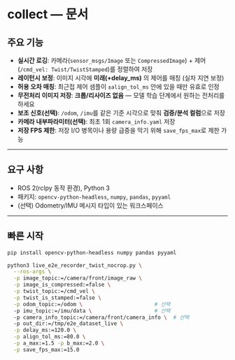 # collect — 문서

## 주요 기능
- **실시간 로깅**: 카메라(`sensor_msgs/Image` 또는 `CompressedImage`) + 제어(`/cmd_vel: Twist/TwistStamped`)를 정렬하여 저장
- **레이턴시 보정**: 이미지 시각에 **미래(+delay_ms)** 의 제어를 매칭 (실차 지연 보정)
- **허용 오차 매칭**: 최근접 제어 샘플이 `±align_tol_ms` 안에 있을 때만 유효로 인정
- **무전처리 이미지 저장**: **크롭/리사이즈 없음** — 모델 학습 단계에서 원하는 전처리를 하세요
- **보조 신호(선택)**: `/odom`, `/imu`를 같은 기준 시각으로 맞춰 **검증/분석 컬럼**으로 저장
- **카메라 내부파라미터(선택)**: 최초 1회 `camera_info.yaml` 저장
- **저장 FPS 제한**: 저장 I/O 병목이나 용량 급증을 막기 위해 `save_fps_max`로 제한 가능

---

## 요구 사항
- ROS 2(rclpy 동작 환경), Python 3
- 패키지: `opencv-python-headless`, `numpy`, `pandas`, `pyyaml`
- (선택) Odometry/IMU 메시지 타입이 있는 워크스페이스

---

## 빠른 시작

```bash
pip install opencv-python-headless numpy pandas pyyaml

python3 live_e2e_recorder_twist_nocrop.py \
  --ros-args \
  -p image_topic:=/camera/front/image_raw \
  -p image_is_compressed:=false \
  -p twist_topic:=/cmd_vel \
  -p twist_is_stamped:=false \
  -p odom_topic:=/odom \                       # 선택
  -p imu_topic:=/imu/data \                    # 선택
  -p camera_info_topic:=/camera/front/camera_info \  # 선택
  -p out_dir:=/tmp/e2e_dataset_live \
  -p delay_ms:=120.0 \
  -p align_tol_ms:=80.0 \
  -p a_max:=1.5 -p b_max:=2.0 \
  -p save_fps_max:=15.0
